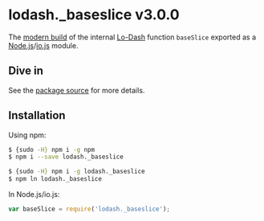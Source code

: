 # lodash._baseslice v3.0.0

The [modern build](https://github.com/lodash/lodash/wiki/Build-Differences) of the internal [Lo-Dash](https://lodash.com/) function `baseSlice` exported as a [Node.js](http://nodejs.org/)/[io.js](https://iojs.org/) module.

## Dive in

See the [package source](https://github.com/lodash/lodash/blob/3.0.0-npm-packages/lodash._baseslice/index.js) for more details.

## Installation

Using npm:

```bash
$ {sudo -H} npm i -g npm
$ npm i --save lodash._baseslice

$ {sudo -H} npm i -g lodash._baseslice
$ npm ln lodash._baseslice
```

In Node.js/io.js:

```js
var baseSlice = require('lodash._baseslice');
```
